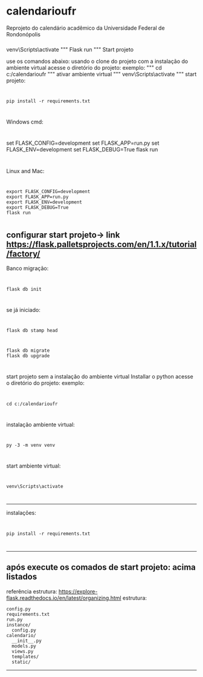 # calendarioufr
Reprojeto do calendário acadêmico da Universidade Federal de Rondonópolis
###
<span class="pln">venv\Scripts\activate</span>
"""
  Flask run
"""
Start projeto

use os comandos abaixo:
usando o clone do projeto com a instalação do ambiente virtual
acesse o diretório do projeto:
exemplo: 
"""
	cd c:/calendarioufr
"""
ativar ambiente virtual
"""
	venv\Scripts\activate
"""
start projeto:
#
	pip install -r requirements.txt
#
Windows cmd:
# 
set FLASK_CONFIG=development
set FLASK_APP=run.py
set FLASK_ENV=development
set FLASK_DEBUG=True 
flask run
#
Linux and Mac:
# 
	export FLASK_CONFIG=development
	export FLASK_APP=run.py
	export FLASK_ENV=development
	export FLASK_DEBUG=True
	flask run
#

configurar start projeto-> link
	https://flask.palletsprojects.com/en/1.1.x/tutorial/factory/
----------------
Banco migração:
#
	flask db init
#
se já iniciado:
#
	flask db stamp head
#
	flask db migrate
	flask db upgrade
#
start projeto sem a instalação do ambiente virtual
Installar o python
acesse o diretório do projeto:
exemplo: 
#
	cd c:/calendarioufr
#
instalação ambiente virtual:
#
	py -3 -m venv venv
#
start ambiente virtual:
#
	venv\Scripts\activate
#
---------------- 
instalações:
#
	pip install -r requirements.txt
#
----------------
após execute os comados de start projeto: acima listados
----------------

referência estrutura:
	https://explore-flask.readthedocs.io/en/latest/organizing.html
estrutura:

	config.py
	requirements.txt
	run.py
	instance/
	  config.py
	calendario/
	  __init__.py
	  models.py
	  views.py
	  templates/
	  static/

----------------

